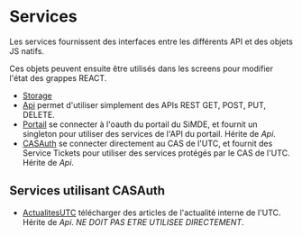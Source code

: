# Services

Les services fournissent des interfaces entre les différents API et des objets JS natifs.

Ces objets peuvent ensuite être utilisés dans les screens pour modifier l'état des grappes REACT.

* [Storage](Storage.md)
* [Api](Api.md) permet d'utiliser simplement des APIs REST GET, POST, PUT, DELETE.
* [Portail](Portail.md) se connecter à l'oauth du portail du SiMDE, et fournit un singleton pour utiliser des services de l'API du portail. Hérite de 
*Api*.
* [CASAuth](CASAuth.md) se connecter directement au CAS de l'UTC, et fournit des Service Tickets pour utiliser des services protégés par le CAS de l'UTC. Hérite de *Api*.

## Services utilisant CASAuth

* [ActualitesUTC](ActualitesUTC.md) télécharger des articles de l'actualité interne de l'UTC. Hérite de *Api*. *NE DOIT PAS ETRE UTILISEE DIRECTEMENT*.
